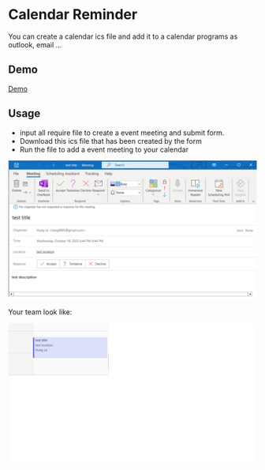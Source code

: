 # Calendar Reminder

You can create a calendar ics file and add it to a calendar programs as outlook, email ...

## Demo

[Demo](https://calendar-reminder-lemon.vercel.app/)

## Usage

- input all require file to create a event meeting and submit form.
- Download this ics file that has been created by the form
- Run the file to add a event meeting to your calendar

![Calendar!](/public/assets/images/calendar.png "Calendar")

Your team look like:

![team!](/public/assets/images/team.png "team")
